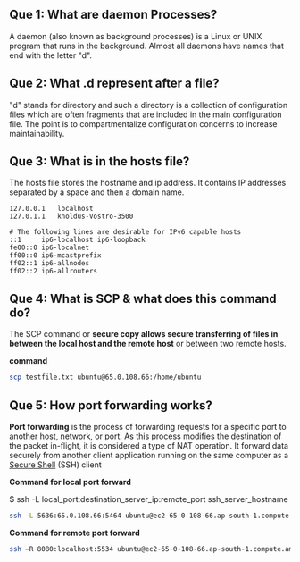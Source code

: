 ## Que 1:  What are daemon Processes?

A daemon (also known as background processes) is a Linux or UNIX program that runs in the background. Almost all daemons have names that end with the letter "d".

## Que 2: What .d represent after a file?

"d" stands for directory and such a directory is a collection of configuration files which are often fragments that are included in the main configuration file. The point is to compartmentalize configuration concerns to increase maintainability.

## Que 3: What is in the hosts file?

The hosts file stores the hostname and ip address. It contains IP addresses separated by a space and then a domain name.

```
127.0.0.1	localhost
127.0.1.1	knoldus-Vostro-3500

# The following lines are desirable for IPv6 capable hosts
::1     ip6-localhost ip6-loopback
fe00::0 ip6-localnet
ff00::0 ip6-mcastprefix
ff02::1 ip6-allnodes
ff02::2 ip6-allrouters
```

## Que 4: What is SCP & what does this command do?

The SCP command or **secure copy allows secure transferring of files in between the local host and the remote host** or between two remote hosts. 

**command**
```bash
scp testfile.txt ubuntu@65.0.108.66:/home/ubuntu
```
## Que 5: How port forwarding works? 

**Port forwarding** is the process of forwarding requests for a specific port to another host, network, or port. As this process modifies the destination of the packet in-flight, it is considered a type of NAT operation. It forward data securely from another client application running on the same computer as a [Secure Shell](https://en.wikipedia.org/wiki/Secure_Shell) (SSH) client

**Command for local port forward**

$ ssh -L local_port:destination_server_ip:remote_port ssh_server_hostname

```bash
ssh -L 5636:65.0.108.66:5464 ubuntu@ec2-65-0-108-66.ap-south-1.compute.amazonaws.com
```

**Command for remote port forward**

```bash
ssh –R 8080:localhost:5534 ubuntu@ec2-65-0-108-66.ap-south-1.compute.amazonaws.com
```
